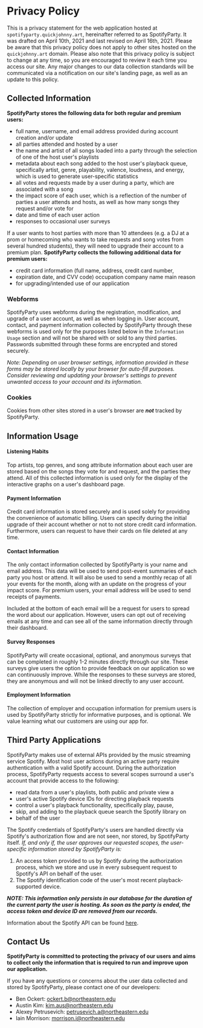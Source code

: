 ﻿# Privacy Policy

This is a privacy statement for the web application hosted at
`spotifyparty.quickjohnny.art`, hereinafter referred to as
SpotifyParty. It was drafted on April 10th, 2021 and last revised on
April 16th, 2021. Please be aware that this privacy policy does not
apply to other sites hosted on the `quickjohnny.art` domain. Please
also note that this privacy policy is subject to change at any time,
so you are encouraged to review it each time you access our site. Any
major changes to our data collection standards will be communicated
via a notification on our site's landing page, as well as an update to
this policy.

## Collected Information

**SpotifyParty stores the following data for both regular and premium
users:**

-  full name, username, and email address provided during account
creation and/or update
-  all parties attended and hosted by a user
-  the name and artist of all songs loaded into a party through the
selection of one of the host user's playlists
- metadata about each song added to the host user's playback queue,
specifically artist, genre, playability, valence, loudness, and
energy, which is used to generate user-specific statistics  
- all votes and requests made by a user during a party, which are
associated with a song
- the impact score of each user, which is a reflection of the number
of parties a user attends and hosts, as well as how many songs they
request and/or vote for
- date and time of each user action
- responses to occasional user surveys

If a user wants to host parties with more than 10 attendees (e.g. a DJ
at a prom or homecoming who wants to take requests and song votes from
several hundred students), they will need to upgrade their account to
a premium plan. **SpotifyParty collects the following additional data
for premium users:**

- credit card information (full name, address, credit card number,
- expiration date, and CVV code) occupation  company name main reason
- for upgrading/intended use of our application

### Webforms

SpotifyParty uses webforms during the registration, modification, and
upgrade of a user account, as well as when logging in. User account,
contact, and payment information collected by SpotifyParty through
these webforms is used only for the purposes listed below in the
`Information Usage` section and will not be shared with or sold to any
third parties. Passwords submitted through these forms are encrypted
and stored securely.

*Note: Depending on user browser settings, information provided in
these forms may be stored locally by your browser for auto-fill
purposes. Consider reviewing and updating your browser's settings to
prevent unwanted access to your account and its information.*

### Cookies

Cookies from other sites stored in a user's browser are ***not***
tracked by SpotifyParty.

## Information Usage

#### Listening Habits

Top artists, top genres, and song attribute information about each
user are stored based on the songs they vote for and request, and the
parties they attend. All of this collected information is used only
for the display of the interactive graphs on a user's dashboard page.

#### Payment Information

Credit card information is stored securely and is used solely for
providing the convenience of automatic billing. Users can specify
during the initial upgrade of their account whether or not to not
store credit card information. Furthermore, users can request to have
their cards on file deleted at any time.

#### Contact Information

The only contact information collected by SpotifyParty is your name
and email address. This data will be used to send post-event summaries
of each party you host or attend. It will also be used to send a
monthly recap of all your events for the month, along with an update
on the progress of your impact score. For premium users, your email
address will be used to send receipts of payments.

Included at the bottom of each email will be a request for users to
spread the word about our application. However, users can opt out of
receiving emails at any time and can see all of the same information
directly through their dashboard.

#### Survey Responses

SpotifyParty will create occasional, optional, and anonymous surveys
that can be completed in roughly 1-2 minutes directly through our
site. These surveys give users the option to provide feedback on our
application so we can continuously improve. While the responses to
these surveys are stored, they are anonymous and will not be linked
directly to any user account.

#### Employment Information

The collection of employer and occupation information for premium
users is used by SpotifyParty strictly for informative purposes, and
is optional. We value learning what our customers are using our app
for.

## Third Party Applications

SpotifyParty makes use of external APIs provided by the music
streaming service Spotify. Most host user actions during an active
party require authentication with a valid Spotify account. During the
authorization process, SpotifyParty requests access to several scopes
surround a user's account that provide access to the following:

- read data from a user's playlists, both public and private view a
- user's active Spotify device IDs for directing playback requests
- control a user's playback functionality, specifically play, pause,
- skip, and adding to the playback queue search the Spotify library on
- behalf of the user

The Spotify credentials of SpotifyParty's users are handled directly
via Spotify's authorization flow and are not seen, nor stored, by
SpotifyParty itself. *If, and only if, the user approves our requested
scopes, the user-specific information stored by SpotifyParty is:*


1) An access token provided to us by Spotify during the authorization
process, which we store and use in every subsequent request to
Spotify's API on behalf of the user.
2) The Spotify identification code of the user's most recent
playback-supported device.

***NOTE: This information only persists in our database for the
duration of the current party the user is hosting. As soon as the
party is ended, the access token and device ID are removed from our
records.***

Information about the Spotify API can be found
[here](https://developer.spotify.com/documentation/web-api/).

## Contact Us

**SpotifyParty is committed to protecting the privacy of our users and
aims to collect only the information that is required to run and
improve upon our application.**

If you have any questions or concerns about the user data collected
and stored by SpotifyParty, please contact one of our developers:
 - Ben Ockert: ockert.b@northeastern.edu
 - Austin Kim: kim.aus@northeastern.edu
 - Alexey Petrusevich: petrusevich.a@northeastern.edu
 - Iain Morrison: morrison.i@northeastern.edu

